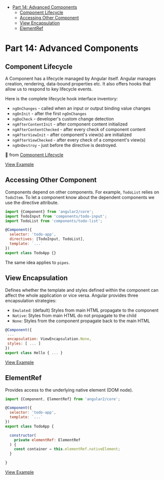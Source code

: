 <!-- START doctoc generated TOC please keep comment here to allow auto update -->
<!-- DON'T EDIT THIS SECTION, INSTEAD RE-RUN doctoc TO UPDATE -->


- [Part 14: Advanced Components](#part-14-advanced-components)
  - [Component Lifecycle](#component-lifecycle)
  - [Accessing Other Component](#accessing-other-component)
  - [View Encapsulation](#view-encapsulation)
  - [ElementRef](#elementref)

<!-- END doctoc generated TOC please keep comment here to allow auto update -->

# Part 14: Advanced Components

## Component Lifecycle

A Component has a lifecycle managed by Angular itself. Angular manages creation, rendering, data-bound properties etc. It also offers hooks that allow us to respond to key lifecycle events.

Here is the complete lifecycle hook interface inventory:

- `ngOnChanges` - called when an input or output binding value changes
- `ngOnInit` - after the first `ngOnChanges`
- `ngDoCheck` - developer's custom change detection
- `ngAfterContentInit` - after component content initialized
- `ngAfterContentChecked` - after every check of component content
- `ngAfterViewInit` - after component's view(s) are initialized
- `ngAfterViewChecked` - after every check of a component's view(s)
- `ngOnDestroy` - just before the directive is destroyed.

🔗 from [Component Lifecycle](https://angular.io/docs/ts/latest/guide/lifecycle-hooks.html)

[View Example](http://plnkr.co/edit/0fuHvJn8SFm8sE0C33F0?p=preview)


## Accessing Other Component

Components depend on other components. For example, `TodoList` relies on `TodoItem`. To let a component know about the dependent components we use the directive attribute.

```js
import {Component} from 'angular2/core';
import TodoInput from 'components/todo-input';
import TodoList from 'components/todo-list';

@Component({
  selector: 'todo-app',
  directives: [TodoInput, TodoList],
  template: `...`
})
export class TodoApp {}
```

The same idea applies to `pipes`.


## View Encapsulation

Defines whether the template and styles defined within the component can affect the whole application or vice versa. Angular provides three encapsulation strategies:

- `Emulated`: (default) Styles from main HTML propagate to the component
- `Native`: Styles from main HTML do not propagate to the child
- `None`: Styles from the component propagate back to the main HTML

 ```js
@Component({
  ...
  encapsulation: ViewEncapsulation.None,
  styles: [ ... ]
})
export class Hello { ... }
 ```

[View Example](http://plnkr.co/edit/xTAqeN5jnf5KEFUARtAL?p=preview)


## ElementRef

Provides access to the underlying native element (DOM node).

```js
import {Component, ElementRef} from 'angular2/core';

@Component({
  selector: 'todo-app',
  template: `...`
})
export class TodoApp {

  constructor(
    private elementRef: ElementRef
  ) {
    const container = this.elementRef.nativeElement;
  }

}
```


[View Example](http://plnkr.co/edit/QkNbKQh6ya1WX0YdUahX?p=preview)
